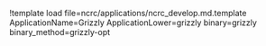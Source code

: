 !template load file=ncrc/applications/ncrc_develop.md.template ApplicationName=Grizzly ApplicationLower=grizzly binary=grizzly binary_method=grizzly-opt
